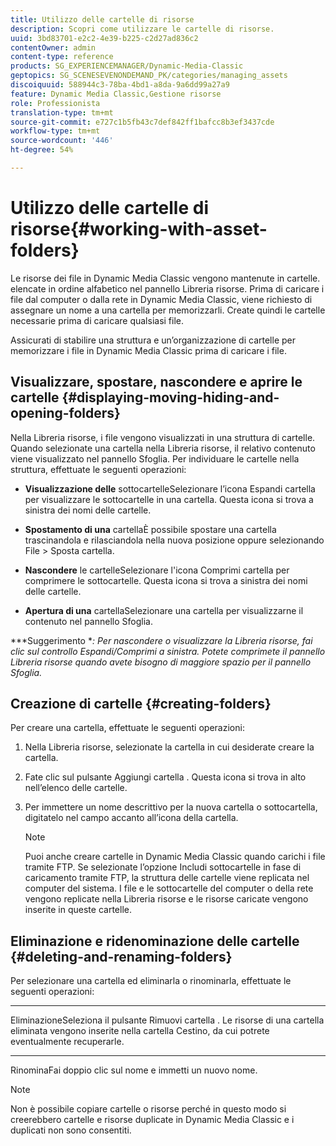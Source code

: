 ```yaml
---
title: Utilizzo delle cartelle di risorse
description: Scopri come utilizzare le cartelle di risorse.
uuid: 3bd83701-e2c2-4e39-b225-c2d27ad836c2
contentOwner: admin
content-type: reference
products: SG_EXPERIENCEMANAGER/Dynamic-Media-Classic
geptopics: SG_SCENESEVENONDEMAND_PK/categories/managing_assets
discoiquuid: 588944c3-78ba-4bd1-a8da-9a6dd99a27a9
feature: Dynamic Media Classic,Gestione risorse
role: Professionista
translation-type: tm+mt
source-git-commit: e727c1b5fb43c7def842ff1bafcc8b3ef3437cde
workflow-type: tm+mt
source-wordcount: '446'
ht-degree: 54%

---
```



# Utilizzo delle cartelle di risorse{#working-with-asset-folders}

Le risorse dei file in Dynamic Media Classic vengono mantenute in cartelle. elencate in ordine alfabetico nel pannello Libreria risorse. Prima di caricare i file dal computer o dalla rete in Dynamic Media Classic, viene richiesto di assegnare un nome a una cartella per memorizzarli. Create quindi le cartelle necessarie prima di caricare qualsiasi file. 

Assicurati di stabilire una struttura e un’organizzazione di cartelle per memorizzare i file in Dynamic Media Classic prima di caricare i file.

## Visualizzare, spostare, nascondere e aprire le cartelle {#displaying-moving-hiding-and-opening-folders}

Nella Libreria risorse, i file vengono visualizzati in una struttura di cartelle. Quando selezionate una cartella nella Libreria risorse, il relativo contenuto viene visualizzato nel pannello Sfoglia. Per individuare le cartelle nella struttura, effettuate le seguenti operazioni:

* **Visualizzazione delle**
sottocartelleSelezionare l’icona Espandi cartella per visualizzare le sottocartelle in una cartella. Questa icona si trova a sinistra dei nomi delle cartelle.

* **Spostamento di una**
cartellaÈ possibile spostare una cartella trascinandola e rilasciandola nella nuova posizione oppure selezionando File > Sposta cartella.

* **Nascondere**
le cartelleSelezionare l&#39;icona Comprimi cartella per comprimere le sottocartelle. Questa icona si trova a sinistra dei nomi delle cartelle.

* **Apertura di una**
cartellaSelezionare una cartella per visualizzarne il contenuto nel pannello Sfoglia.

***Suggerimento **: Per nascondere o visualizzare la Libreria risorse, fai clic sul controllo Espandi/Comprimi a sinistra. Potete comprimete il pannello Libreria risorse quando avete bisogno di maggiore spazio per il pannello Sfoglia.*

## Creazione di cartelle {#creating-folders}

Per creare una cartella, effettuate le seguenti operazioni:

1. Nella Libreria risorse, selezionate la cartella in cui desiderate creare la cartella.
1. Fate clic sul pulsante Aggiungi cartella . Questa icona si trova in alto nell’elenco delle cartelle.
1. Per immettere un nome descrittivo per la nuova cartella o sottocartella, digitatelo nel campo accanto all’icona della cartella.

   >[!NOTE]
   >
   >Puoi anche creare cartelle in Dynamic Media Classic quando carichi i file tramite FTP. Se selezionate l’opzione Includi sottocartelle in fase di caricamento tramite FTP, la struttura delle cartelle viene replicata nel computer del sistema. I file e le sottocartelle del computer o della rete vengono replicate nella Libreria risorse e le risorse caricate vengono inserite in queste cartelle.

## Eliminazione e ridenominazione delle cartelle  {#deleting-and-renaming-folders}

Per selezionare una cartella ed eliminarla o rinominarla, effettuate le seguenti operazioni:

* ****
EliminazioneSeleziona il pulsante Rimuovi cartella . Le risorse di una cartella eliminata vengono inserite nella cartella Cestino, da cui potrete eventualmente recuperarle.

* ****
RinominaFai doppio clic sul nome e immetti un nuovo nome.

>[!NOTE]
>
>Non è possibile copiare cartelle o risorse perché in questo modo si creerebbero cartelle e risorse duplicate in Dynamic Media Classic e i duplicati non sono consentiti.

